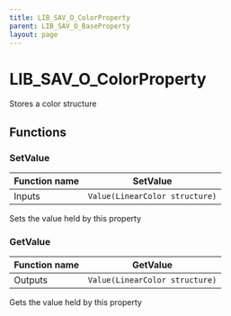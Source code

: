 ```yaml
---
title: LIB_SAV_O_ColorProperty
parent: LIB_SAV_O_BaseProperty
layout: page
---
```


# LIB_SAV_O_ColorProperty

Stores a color structure

## Functions

### SetValue

| Function name | SetValue |
| --- | --- |
| Inputs | `Value(LinearColor structure)` |

Sets the value held by this property

### GetValue

| Function name | GetValue |
| --- | --- |
| Outputs | `Value(LinearColor structure)` |

Gets the value held by this property
